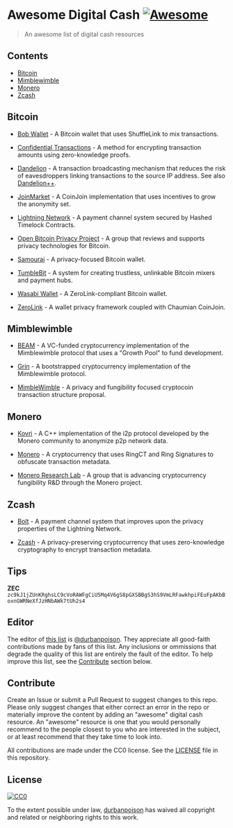 # Awesome Digital Cash [![Awesome](https://awesome.re/badge.svg)](https://awesome.re)

> An awesome list of digital cash resources

## Contents

- [Bitcoin](#bitcoin)
- [Mimblewimble](#mimblewimble)
- [Monero](#monero)
- [Zcash](#zcash)

## Bitcoin

- [Bob Wallet](https://github.com/bobwallet/bobwallet) - A Bitcoin wallet that uses ShuffleLink to mix transactions.

- [Confidential Transactions](https://www.elementsproject.org/elements/confidential-transactions/) - A method for encrypting transaction amounts using zero-knowledge proofs.

- [Dandelion](https://github.com/gfanti/bips/blob/master/bip-dandelion.mediawiki) - A transaction broadcasting mechanism that reduces the risk of eavesdroppers linking transactions to the source IP address. See also [Dandelion++](https://arxiv.org/pdf/1805.11060.pdf).

- [JoinMarket](https://github.com/joinmarket-org/joinmarket/wiki) - A CoinJoin implementation that uses incentives to grow the anonymity set.

- [Lightning Network](http://lightning.network/) - A payment channel system secured by Hashed Timelock Contracts.

- [Open Bitcoin Privacy Project](http://www.openbitcoinprivacyproject.org/) - A group that reviews and supports privacy technologies for Bitcoin.

- [Samourai](https://samouraiwallet.com/) - A privacy-focused Bitcoin wallet.

- [TumbleBit](https://github.com/BUSEC/TumbleBit/) - A system for creating trustless, unlinkable Bitcoin mixers and payment hubs.

- [Wasabi Wallet](https://github.com/zkSNACKs/WalletWasabi) - A ZeroLink-compliant Bitcoin wallet.

- [ZeroLink](https://github.com/nopara73/ZeroLink/) - A wallet privacy framework coupled with Chaumian CoinJoin.

## Mimblewimble

- [BEAM](https://www.beam-mw.com/) - A VC-funded cryptocurrency implementation of the Mimblewimble protocol that uses a "Growth Pool" to fund development.

- [Grin](https://github.com/ignopeverell/grin) - A bootstrapped cryptocurrency implementation of the Mimblewimble protocol.

- [MimbleWimble](http://mimblewimble.cash/) - A privacy and fungibility focused cryptocoin transaction structure proposal.

## Monero

- [Kovri](https://getkovri.org/) - A C++ implementation of the i2p protocol developed by the Monero community to anonymize p2p network data.

- [Monero](https://getmonero.org/) - A cryptocurrency that uses RingCT and Ring Signatures to obfuscate transaction metadata.

- [Monero Research Lab](https://lab.getmonero.org/) - A group that is advancing cryptocurrency fungibility R&D through the Monero project.

## Zcash

- [Bolt](https://blog.z.cash/bolt-private-payment-channels/) - A payment channel system that improves upon the privacy properties of the Lightning Network.

- [Zcash](https://z.cash) - A privacy-preserving cryptocurrency that uses zero-knowledge cryptography to encrypt transaction metadata.

## Tips

**ZEC**  
`zc9kJ1jZUnKRghsLC9cVoRAWFgCiU5Mq4V6gS8pGXSBBgS3hS9VmLRFawkhpiFEuFpAKbBoxnGWRNeXfJzHNbAWk7tUh2s4`

## Editor

The editor of [this list](https://github.com/ZcashAnonymous/awesome-digital-cash/) is [@durbanpoison](https://github.com/durbanpoison). They appreciate all good-faith contributions made by fans of this list. Any inclusions or ommissions that degrade the quality of this list are entirely the fault of the editor. To help improve this list, see the [Contribute](#contribute) section below.

## Contribute

Create an Issue or submit a Pull Request to suggest changes to this repo. Please only suggest changes that either correct an error in the repo or materially improve the content by adding an "awesome" digital cash resource. An "awesome" resource is one that you would personally recommend to the people closest to you who are interested in the subject, or at least recommend that they take time to look into.

All contributions are made under the CC0 license. See the [LICENSE](https://github.com/ZcashAnonymous/awesome-digital-cash/blob/master/LICENSE.md) file in this repository.

## License

[![CC0](http://mirrors.creativecommons.org/presskit/buttons/88x31/svg/cc-zero.svg)](https://creativecommons.org/publicdomain/zero/1.0/)

To the extent possible under law, [durbanpoison](https://github.com/durbanpoison) has waived all copyright and related or neighboring rights to this work.
